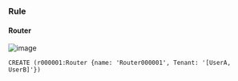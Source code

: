 
### Rule

#### Router 

![image](https://github.com/squirrel-cage-work/netgraph/assets/87857140/2b88923d-e32c-4798-8c6f-2c78ca6d69de)

``` example
CREATE (r000001:Router {name: 'Router000001', Tenant: '[UserA, UserB]'})
````
